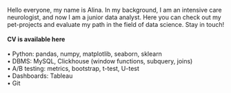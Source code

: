Hello everyone, my name is Alina. In my background, I am an intensive care neurologist, and now I am a junior data analyst. Here you can check out my pet-projects and evaluate my path in the field of data science. Stay in touch!\
\
**CV is available here**\
\
•	Python: pandas, numpy, matplotlib, seaborn, sklearn\
•	DBMS: MySQL, Clickhouse (window functions, subquery, joins)\
•	A/B testing: metrics, bootstrap, t-test, U-test\
•	Dashboards: Tableau\
•	Git
